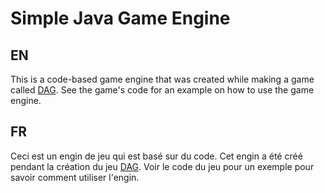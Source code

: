 # Simple Java Game Engine
## EN

This is a code-based game engine that was created while making a game called [DAG](https://github.com/Demomaker/DAG).
See the game's code for an example on how to use the game engine.

## FR

Ceci est un engin de jeu qui est basé sur du code. Cet engin a été créé pendant la création du jeu [DAG](https://github.com/Demomaker/DAG).
Voir le code du jeu pour un exemple pour savoir comment utiliser l'engin.
